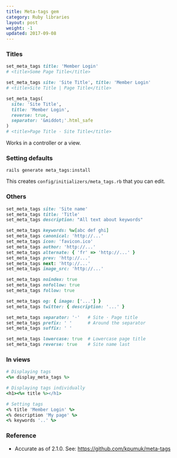 ```yaml
---
title: Meta-tags gem
category: Ruby libraries
layout: post
weight: -1
updated: 2017-09-08
---
```


### Titles

```ruby
set_meta_tags title: 'Member Login'
# <title>Some Page Title</title>
```

```ruby
set_meta_tags site: 'Site Title', title: 'Member Login'
# <title>Site Title | Page Title</title>
```

```ruby
set_meta_tags(
  site: 'Site Title',
  title: 'Member Login',
  reverse: true,
  separator: '&middot;'.html_safe
)
# <title>Page Title · Site Title</title>
```

Works in a controller or a view.

### Setting defaults

```
rails generate meta_tags:install
```

This creates `config/initializers/meta_tags.rb` that you can edit.

### Others

```ruby
set_meta_tags site: 'Site name'
set_meta_tags title: 'Title'
set_meta_tags description: "All text about keywords"
```

```ruby
set_meta_tags keywords: %w[abc def ghi]
set_meta_tags canonical: 'http://...'
set_meta_tags icon: 'favicon.ico'
set_meta_tags author: 'http://...'
set_meta_tags alternate: { 'fr' => 'http://...' }
set_meta_tags prev: 'http://...'
set_meta_tags next: 'http://...'
set_meta_tags image_src: 'http://...'
```

```ruby
set_meta_tags noindex: true
set_meta_tags nofollow: true
set_meta_tags follow: true
```

```ruby
set_meta_tags og: { image: ['...'] }
set_meta_tags twitter: { description: '...' }
```
```ruby
set_meta_tags separator: '·'   # Site · Page title
set_meta_tags prefix: ' '      # Around the separator
set_meta_tags suffix: ' '
```

```ruby
set_meta_tags lowercase: true  # Lowercase page title
set_meta_tags reverse: true    # Site name last
```

### In views

```ruby
# Displaying tags
<%= display_meta_tags %>
```

```ruby
# Displaying tags individually
<h1><%= title %></h1>
```

```ruby
# Setting tags
<% title 'Member Login' %>
<% description 'My page' %>
<% keywords '..' %>
```

### Reference

- Accurate as of 2.1.0. See: <https://github.com/kpumuk/meta-tags>
